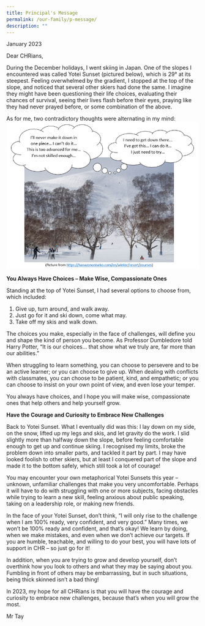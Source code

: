 ```yaml
---
title: Principal's Message
permalink: /our-family/p-message/
description: ""
---
```

January 2023  

Dear CHRians,

During the December holidays, I went skiing in Japan. One of the slopes I encountered was called Yotei Sunset (pictured below), which is 29&deg; at its steepest. Feeling overwhelmed by the gradient, I stopped at the top of the slope, and noticed that several other skiers had done the same. I imagine they might have been questioning their life choices, evaluating their chances of survival, seeing their lives flash before their eyes, praying like they had never prayed before, or some combination of the above.

As for me, two contradictory thoughts were alternating in my mind: ![](/images/P%20Message.png)

**You Always Have Choices – Make Wise, Compassionate Ones**

Standing at the top of Yotei Sunset, I had several options to choose from, which included:<br>
1. Give up, turn around, and walk away.
2. Just go for it and ski down, come what may. 
3. Take off my skis and walk down.
 
The choices you make, especially in the face of challenges, will define you and shape the kind of person you become. As Professor Dumbledore told Harry Potter, “It is our choices… that show what we truly are, far more than our abilities.”

When struggling to learn something, you can choose to persevere and to be an active learner; or you can choose to give up. When dealing with conflicts with classmates, you can choose to be patient, kind, and empathetic; or you can choose to insist on your own point of view, and even lose your temper. 

You always have choices, and I hope you will make wise, compassionate ones that help others and help yourself grow. 

**Have the Courage and Curiosity to Embrace New Challenges**

Back to Yotei Sunset. What I eventually did was this: I lay down on my side, on the snow, lifted up my legs and skis, and let gravity do the work. I slid slightly more than halfway down the slope, before feeling comfortable enough to get up and continue skiing. I recognised my limits, broke the problem down into smaller parts, and tackled it part by part. I may have looked foolish to other skiers, but at least I conquered part of the slope and made it to the bottom safely, which still took a lot of courage!

You may encounter your own metaphorical Yotei Sunsets this year – unknown, unfamiliar challenges that make you very uncomfortable. Perhaps it will have to do with struggling with one or more subjects, facing obstacles while trying to learn a new skill, feeling anxious about public speaking, taking on a leadership role, or making new friends. 

In the face of your Yotei Sunset, don’t think, “I will only rise to the challenge when I am 100% ready, very confident, and very good.” Many times, we won’t be 100% ready and confident, and that’s okay! We learn by doing, when we make mistakes, and even when we don’t achieve our targets. If you are humble, teachable, and willing to do your best, you will have lots of support in CHR – so just go for it!

In addition, when you are trying to grow and develop yourself, don’t overthink how you look to others and what they may be saying about you. Fumbling in front of others may be embarrassing, but in such situations, being thick skinned isn’t a bad thing!

In 2023, my hope for all CHRians is that you will have the courage and curiosity to embrace new challenges, because that’s when you will grow the most.

Mr Tay